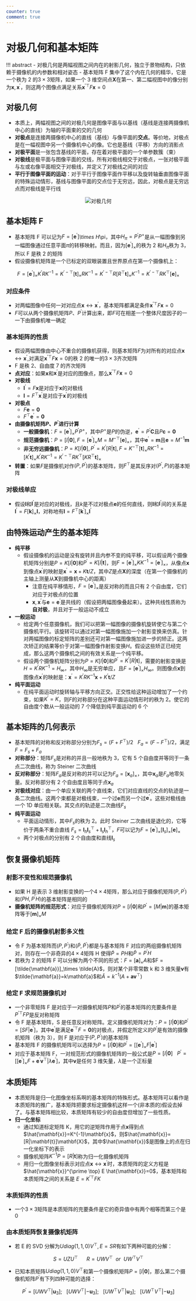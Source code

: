 ```yaml
---
counter: true
comment: true
---
```


# 对极几何和基本矩阵

!!! abstract
    - 对极几何是两幅视图之间内在的射影几何，独立于景物结构，只依赖于摄像机的内参数和相对姿态
    - 基本矩阵 F 集中了这个内在几何的精华，它是一个秩为 2 的$3 \times 3$矩阵，如果一个 3 维空间点$\mathbf{X}$在第一、第二幅视图中的像分别为$\mathbf{x},\mathbf{x}^\prime$，则这两个图像点满足关系$\mathbf{x}^{\prime \top}F\mathbf{x}=0$


## 对极几何

- 本质上，两幅视图之间的对极几何是图像平面与以基线（基线是连接两摄像机中心的直线）为轴的平面束的交的几何
- **对极点**是连接两摄像机中心的直线（基线）与像平面的**交点**。等价地，对极点是在一幅视图中另一个摄像机中心的像。它也是基线（平移）方向的消影点
- **对极平面**是一张包含基线的平面，存在着对极平面的一个单参数簇（束）
- **对极线**是极平面与图像平面的交线，所有对极线相交于对极点，一张对极平面与左或右像平面相交于对极线，并定义了对极线之间的对应
- **平行于图像平面的运动**：对于平行于图像平面作平移以及旋转轴垂直图像平面的特殊运动情形，基线与图像平面的交点位于无穷远，因此，对极点是无穷远点而对极线是平行线


<center><img src="https://cdn.jujimeizuo.cn/note/cv/mvg/ag.jpg" alt="对极几何"></center>


## 基本矩阵 F

- 基本矩阵 F 可以记为$F=[\mathbf{e}^\prime]$_\times H_\pi，其中$H_\pi=P^\prime P^+$是从一幅图像到另一幅图像通过任意平面$\pi$的转移映射。而且，因为$[\mathbf{e}^\prime]_\times$的秩为 2 和$H_\pi$秩为 3，所以 F 是秩 2 的矩阵
- 假设摄像机矩阵是一个已标定的双眼装置且世界原点在第一个摄像机上：

$$
F=[\mathbf{e}^\prime]_\times K^\prime R K^{-1}=K^{\prime-\top}[\mathbf{t}]_\times RK^{-1}=K^{\prime -\top}R[R^\top \mathbf{t}]_\times K^{-1}=K^{\prime -\top}RK^\top [\mathbf{e}]_\times
$$

### 对应条件

- 对两幅图像中任何一对对应点$\mathbf{x} \leftrightarrow \mathbf{x}^\prime$，基本矩阵都满足条件$\mathbf{x}^{\prime \top}F\mathbf{x}=0$
- $F$可以从两个摄像机矩阵$P、P^\prime$计算出来，即$F$可在相差一个整体尺度因子的一一下由摄像机唯一确定


### 基本矩阵的性质

- 假设两幅图像由中心不重合的摄像机获得，则基本矩阵$F$为对所有的对应点$\mathbf{x} \leftrightarrow \mathbf{x}^\prime$,对满足$\mathbf{x}^{\prime \top}F\mathbf{x}=0$的秩 2 的唯一的$3 \times 3$齐次矩阵
- F 是秩 2、自由度 7 的齐次矩阵
- **点对应**：如果$\mathbf{x}$和$\mathbf{x}^\prime$是对应的图像点，那么$\mathbf{x}^{\prime \top}F\mathbf{x}=0$
- **对极线**
    - $\mathbf{l}^\prime=F\mathbf{x}$是对应于$\mathbf{x}$的对极线
    - $\mathbf{l}=F^\top \mathbf{x}^\prime$是对应于$\mathbf{x}^\prime$的对极线
- **对极点**
    - $F\mathbf{e}=\mathbf{0}$
    - $F^\top\mathbf{e}^\prime=\mathbf{0}$
- **由摄像机矩阵$P、P^\prime$进行计算**
    - **一般摄像机**：$F=[\mathbf{e}^\prime]_\times P^\prime P^+$，其中$P^+$是$P$的伪逆，$\mathbf{e}^\prime=P^\prime \mathbf{C}$且$P\mathbf{c}=\mathbf{0}$
    - **规范摄像机**：$P=[I|\mathbf{0}],F=[\mathbf{e}^\prime]_\times M = M^{-\top}[\mathbf{e}]_\times$，其中$\mathbf{e}^\prime=\mathbf{m}$且$\mathbf{e}=M^{-1}\mathbf{m}$
    - **非无穷远摄像机**：$P=K[I|\mathbf{0}],P^\prime=K^\prime[R|\mathbf{t}],F=K^{-\top}[\mathbf{t}]_\times RK^{-1}=[K^\prime \mathbf{t}]_\times K^\prime R K^{-1}=K^{\prime -\top} RK^\top [KR^\top \mathbf{t}]_\times$
- **转置**：如果$F$是摄像机对作$(P,P^\prime)$的基本矩阵，则$F^\top$是其反序对$(P^\prime,P)$的基本矩阵


### 对极线单应

- 假设$\mathbf{l}$和$\mathbf{l}^\prime$是对应的对极线，且$k$是不过对极点$\mathbf{e}$的任何直线，则$\mathbf{l}$和$\mathbf{l}^\prime$间的关系是$\mathbf{l}^\prime=F[\mathbf{k}]_\times \mathbf{l}$，对称地有$\mathbf{l}=F^\top [\mathbf{k}^\prime]_\times \mathbf{l}^\prime$



## 由特殊运动产生的基本矩阵

- **纯平移**
  - 假设摄像机的运动是没有旋转并且内参不变的纯平移，可以假设两个摄像机矩阵分别是$P=K[I|\mathbf{0}]$和$P^\prime=K[I|\mathbf{t}]$，则$F=[\mathbf{e}^\prime]_\times KK^{-1}=[\mathbf{e}^\prime]_\times$，从像点$\mathbf{x}$到像点$\mathbf{x}^\prime$的映射是$\mathbf{x}^\prime=\mathbf{x}+K\mathbf{t}/Z$，其中$Z$是点$\mathbf{X}$的深度（在第一个摄像机的主轴上测量从$\mathbf{X}$到摄像机中心的距离）
      - 注意在纯平移情形，$F=[\mathbf{e}^\prime]_\times$是反对称的而且只有 2 个自由度，它们对应于对极点的位置
      - $\mathbf{x},\mathbf{x}^\prime$与$\mathbf{e}=\mathbf{e}^\prime$是共线的（假设把两幅图像叠起来）。这种共线性质称为**自对极**，并且对于一般运动不成立
- **一般运动**
    - 给定两个任意摄像机，我们可以把第一幅图像的摄像机旋转使它与第二个摄像机平行。该旋转可以通过对第一幅图像施加一个射影变换来仿真。针对两幅图像的标定矩阵的差别还可对第一幅图像施加进一步的矫正。这两次矫正的结果等价于对第一幅图像作射影变换$H$。假设这些矫正已经完成，那么这两个摄像机之间的有效关系是一个纯平移。
    - 假设两个摄像机矩阵分别为$P=K[I|\mathbf{0}]$和$P^\prime=K^\prime[R|\mathbf{t}]$，需要的射影变换是$H=K^\prime RK^{-1}=H_\infty$，其中$H_\infty$是无穷单应，且$F=[\mathbf{e}^\prime]_\times H_\infty$。则图像点$\mathbf{x}$到图像点$\mathbf{x}^\prime$的映射是：$\mathbf{x}^\prime=K^\prime RK^{-1}\mathbf{x}+K^\prime \mathbf{t} / Z$
- **纯平面运动**
    - 在纯平面运动时旋转轴与平移方向正交。正交性给这种运动增加了一个约束，如果$K^\prime=K$，则$F$的对称部分在这种平面运动情形时的秩为 2。使它的自由度个数从一般运动的 7 个降低到纯平面运动的 6 个



## 基本矩阵的几何表示

- 基本矩阵的对称和反对称部分分别为$F_s=(F+F^\top)/2 \ \ \ F_a=(F-F^\top)/2$，满足$F=F_s+F_a$
- **对称部分**：矩阵$F_s$是对称的并且一般地秩为 3，它有 5 个自由度并等同于一条点二次曲线，称为 Steiner 二次曲线
- **反对称部分**：矩阵$F_a$是反对称的并可以记为$F_a=[\mathbf{x}_a]_\times$，其中$\mathbf{x}_a$是$F_a$地零矢量。反对称部分有 2 个自由度且等同于点$\mathbf{x}_a$
- **对极线对应**：由一个单应关联的两个直线束，它们对应直线的交点的轨迹是一条二次曲线。这两个束都是对极线束，一个过$\mathbf{e}$而另一个过$\mathbf{e}^\prime$。这些对极线由一个 1D 单应相关联。其交点的轨迹是二次曲线$F_s$
- **纯平面运动**
    - 平面运动情形，其中$F_s$的秩为 2。此时 Steiner 二次曲线是退化的，它等价于两条不重合直线 $F_s=\mathbf{l}_h\mathbf{l}_s^\top+\mathbf{l}_s\mathbf{l}_h^\top$，$F$可以记为$F=[\mathbf{e}^\prime]_\times[\mathbf{l}_s]_\times[\mathbf{e}]_\times$
    - 两个对极点的分别有 2 个自由度和直线$\mathbf{l}_s$


## 恢复摄像机矩阵

### 射影不变性和规范摄像机

- 如果 H 是表示 3 维射影变换的一个$4 \times 4$矩阵，那么对应于摄像机矩阵$(P,P^\prime)$和$(PH,P^\prime H)$的基本矩阵是相同的
- **摄像机矩阵的规范形式**：对应于摄像机矩阵对$P=[I|\mathbf{0}]$和$P^\prime=[M|\mathbf{m}]$的基本矩阵等于$[\mathbf{m}]_\times M$

### 给定 F 后的摄像机射影多义性

- 令 F 为基本矩阵而$(P,P^\prime)$和$(\tilde{P},\tilde{P}^\prime)$都是与基本矩阵 F 对应的两组摄像机矩阵对，则存在一个非奇异的$4 \times 4$矩阵 H 使得$\tilde{P}=PH$和$\tilde{P}=P^\prime H$
- 若秩为 2 的矩阵 F 可以分解为两个不同的形式：$F=[\mathbf{a}]_\times A$和$F =[\tilde{\mathbf{a}}]_\times \tilde{A}$，则对某个非零常数 k 和 3 维矢量$\mathbf{v}$有$\tilde{\mathbf{a}}=k\mathbf{a}$和$\tilde{A}=k^{-1}(A+\mathbf{a} \mathbf{v}^\top)$

### 给定 F 求规范摄像机对

- 一个非零矩阵 F 是对应于一对摄像机矩阵$P$和$P^\prime$的基本矩阵的充要条件是$P^{\prime \top}FP$是反对称矩阵
- 令 F 是基本矩阵，S 是任意反对称矩阵。定义摄像机矩阵对为：$P=[I|\mathbf{0}]$和$P^\prime=[SF|\mathbf{e}^\prime]$，其中$\mathbf{e}^\prime$是满足$\mathbf{e}^{\prime \top}F=\mathbf{0}$的对极点，并假定所定义的$P^\prime$是有效的摄像机矩阵（秩为 3），则 F 是对应于$(P,P^\prime)$的基本矩阵
- 基本矩阵 F 的摄像机矩阵可以选择为$P=[I|\mathbf{0}]$和$P^\prime=[[\mathbf{e}^\prime]_\times F|\mathbf{e}^\prime]$
- 对应于基本矩阵 F，一对规范形式的摄像机矩阵的一般公式是$P=[I|\mathbf{0}] \ \ \ P^\prime=[[\mathbf{e}^\prime]_\times F + \mathbf{e}^\prime \mathbf{v}^\top | \lambda \mathbf{e}^\prime]$，其中$\mathbf{v}$是任何 3 维矢量，$\lambda$是一个正标量


## 本质矩阵

- 本质矩阵是归一化图像坐标系啊的基本矩阵的特殊形式。基本矩阵可以看作是本质矩阵的推广，基本矩阵把要求标定摄像机这样一个(非本质的)假设去掉了。与基本矩阵相比较，本质矩阵有较少的自由度但增加了一些性质。
- **归一化坐标**
    - 通过知道标定矩阵 K，用它的逆矩阵作用于点$\mathbf{x}$得到点$\hat{\mathbf{x}}=K^{-1}\mathbf{x}$，则$\hat{\mathbf{x}}=[R|\mathbf{t}]\mathbf{X}$，其中$\hat{\mathbf{x}}$是图像上的点在归一化坐标下的表示
    - 摄像机矩阵$K^{-1}P=[R|\mathbf{t}]$称为归一化摄像机矩阵
    - 用归一化图像坐标表示对应点$\mathbf{x} \leftrightarrow \mathbf{x}^\prime$时，本质矩阵的定义方程是 $\hat{\mathbf{x}}^{\prime \top} E \hat{\mathbf{x}}=0$，基本矩阵和本质矩阵之间的关系是 $E=K^{\prime \top}FK$

### 本质矩阵的性质

- 一个$3 \times 3$矩阵是本质矩阵的充要条件是它的奇异值中有两个相等而第三个是 0

### 由本质矩阵恢复摄像机矩阵

- 若 E 的 SVD 分解为$U diag(1,1,0)V^{\top},E=SR$有如下两种可能的分解：

$$
S=UZU^\top \ \ \ \ \ \ R=UWV^\top \ \ or \ \ UW^\top V^\top
$$

- 已知本质矩阵$U diag(1,1,0)V^\top$和第一个摄像机矩阵$P=[I|\mathbf{0}]$，那么第二个摄像机矩阵$P^\prime$有下列四种可能的选择：

$$
P^\prime=[UWV^\top|\mathbf{u}_3]; \ \ \
[UWV^\top|-\mathbf{u}_3]; \ \ \
[UW^\top V^\top|\mathbf{u}_3]; \ \ \
[UW^\top V^\top|-\mathbf{u}_3]
$$
